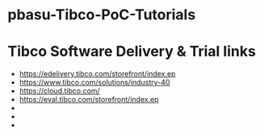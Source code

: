 # pbasu-Tibco-PoC-Tutorials

# Tibco Software Delivery & Trial links
* https://edelivery.tibco.com/storefront/index.ep
* https://www.tibco.com/solutions/industry-40
* https://cloud.tibco.com/
* https://eval.tibco.com/storefront/index.ep
* 
* 
* 
